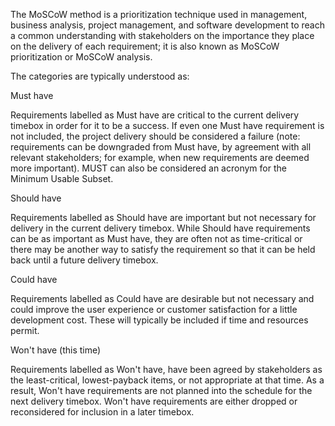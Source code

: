 The MoSCoW method is a prioritization technique used in management, business analysis, project management, and software development to reach a common understanding with stakeholders on the importance they place on the delivery of each requirement; it is also known as MoSCoW prioritization or MoSCoW analysis.

The categories are typically understood as:

Must have

Requirements labelled as Must have are critical to the current delivery timebox in order for it to be a success. If even one Must have requirement is not included, the project delivery should be considered a failure (note: requirements can be downgraded from Must have, by agreement with all relevant stakeholders; for example, when new requirements are deemed more important). MUST can also be considered an acronym for the Minimum Usable Subset.

Should have

Requirements labelled as Should have are important but not necessary for delivery in the current delivery timebox. While Should have requirements can be as important as Must have, they are often not as time-critical or there may be another way to satisfy the requirement so that it can be held back until a future delivery timebox.

Could have

Requirements labelled as Could have are desirable but not necessary and could improve the user experience or customer satisfaction for a little development cost. These will typically be included if time and resources permit.

Won't have (this time)

Requirements labelled as Won't have, have been agreed by stakeholders as the least-critical, lowest-payback items, or not appropriate at that time. As a result, Won't have requirements are not planned into the schedule for the next delivery timebox. Won't have requirements are either dropped or reconsidered for inclusion in a later timebox.
